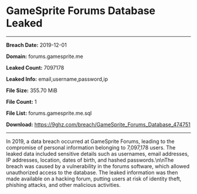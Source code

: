 # GameSprite Forums Database Leaked

------------
**Breach Date:** 2019-12-01

**Domain:** forums.gamesprite.me

**Leaked Count:** 7097178

**Leaked Info:** email,username,password,ip

**File Size:** 355.70 MiB

**File Count:** 1

**File List:** forums.gamesprite.me.sql

**Download:** https://9ghz.com/breach/GameSprite_Forums_Database_474751

------------
In 2019, a data breach occurred at GameSprite Forums, leading to the compromise of personal information belonging to 7,097,178 users. The leaked data included sensitive details such as usernames, email addresses, IP addresses, location, dates of birth, and hashed passwords.\n\nThe breach was caused by a vulnerability in the forums software, which allowed unauthorized access to the database. The leaked information was then made available on a hacking forum, putting users at risk of identity theft, phishing attacks, and other malicious activities.
